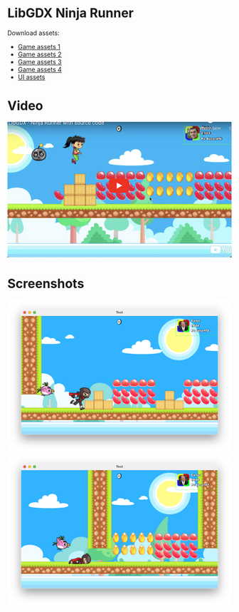 # LibGDX Ninja Runner


Download assets:

- [Game assets 1](https://graphicriver.net/item/game-character-sprite-09/10119054)
- [Game assets 2](https://graphicriver.net/item/game-asset-flappy-rider-sprite-sheets/8105070)
- [Game assets 3](https://graphicriver.net/item/game-background-02/8744067)
- [Game assets 4](https://graphicriver.net/item/game-character-sprite-08/9859593)
- [UI assets](https://graphicriver.net/item/kids-game-ui-kit-pack-2/9258814?s_rank=8)

# Video

[![Youtube](https://github.com/Yayo-Arellano/libgdx_ninja_runner/blob/master/screenshots/youtube.png?raw=true)](https://youtu.be/6U_qy3YEXvA)

# Screenshots

![Screenshot1](https://github.com/Yayo-Arellano/libgdx_ninja_runner/blob/master/screenshots/image1.png?raw=true)
![Screenshot2](https://github.com/Yayo-Arellano/libgdx_ninja_runner/blob/master/screenshots/image2.png?raw=true)
